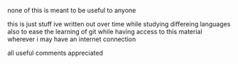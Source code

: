 none of this is meant to be useful to anyone

this is just stuff ive written out over time while studying
differeing languages
also to ease the learning of git while having access to this material
wherever i may have an internet connection

all useful comments appreciated
